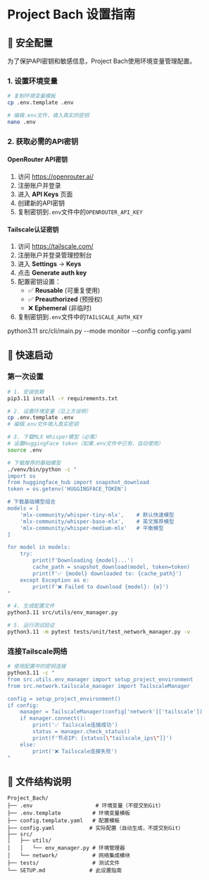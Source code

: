 # Project Bach 设置指南

## 🔐 安全配置

为了保护API密钥和敏感信息，Project Bach使用环境变量管理配置。

### 1. 设置环境变量

```bash
# 复制环境变量模板
cp .env.template .env

# 编辑.env文件，填入真实的密钥
nano .env
```

### 2. 获取必需的API密钥

#### OpenRouter API密钥
1. 访问 https://openrouter.ai/
2. 注册账户并登录
3. 进入 **API Keys** 页面
4. 创建新的API密钥
5. 复制密钥到`.env`文件中的`OPENROUTER_API_KEY`

#### Tailscale认证密钥
1. 访问 https://tailscale.com/
2. 注册账户并登录管理控制台
3. 进入 **Settings** → **Keys**
4. 点击 **Generate auth key**
5. 配置密钥设置：
   - ✅ **Reusable** (可重复使用)
   - ✅ **Preauthorized** (预授权)
   - ❌ **Ephemeral** (非临时)
6. 复制密钥到`.env`文件中的`TAILSCALE_AUTH_KEY`

python3.11 src/cli/main.py --mode monitor --config config.yaml

## 🚀 快速启动

### 第一次设置
```bash
# 1. 安装依赖
pip3.11 install -r requirements.txt

# 2. 设置环境变量（见上方说明）
cp .env.template .env
# 编辑.env文件填入真实密钥

# 3. 下载MLX Whisper模型（必需）
# 设置HuggingFace token（如果.env文件中已有，自动使用）
source .env

# 下载推荐的基础模型
./venv/bin/python -c "
import os
from huggingface_hub import snapshot_download
token = os.getenv('HUGGINGFACE_TOKEN')

# 下载基础模型组合
models = [
    'mlx-community/whisper-tiny-mlx',    # 默认快速模型
    'mlx-community/whisper-base-mlx',    # 英文推荐模型
    'mlx-community/whisper-medium-mlx'   # 平衡模型
]

for model in models:
    try:
        print(f'Downloading {model}...')
        cache_path = snapshot_download(model, token=token)
        print(f'✅ {model} downloaded to: {cache_path}')
    except Exception as e:
        print(f'❌ Failed to download {model}: {e}')
"

# 4. 生成配置文件
python3.11 src/utils/env_manager.py

# 5. 运行测试验证
python3.11 -m pytest tests/unit/test_network_manager.py -v
```

### 连接Tailscale网络
```bash
# 使用配置中的密钥连接
python3.11 -c "
from src.utils.env_manager import setup_project_environment
from src.network.tailscale_manager import TailscaleManager

config = setup_project_environment()
if config:
    manager = TailscaleManager(config['network']['tailscale'])
    if manager.connect():
        print('✅ Tailscale连接成功')
        status = manager.check_status()
        print(f'节点IP: {status[\"tailscale_ips\"]}')
    else:
        print('❌ Tailscale连接失败')
"
```

## 📁 文件结构说明

```
Project_Bach/
├── .env                    # 环境变量（不提交到Git）
├── .env.template          # 环境变量模板
├── config.template.yaml   # 配置模板
├── config.yaml           # 实际配置（自动生成，不提交到Git）
├── src/
│   ├── utils/
│   │   └── env_manager.py # 环境管理器
│   └── network/           # 网络集成模块
├── tests/                 # 测试文件
└── SETUP.md              # 此设置指南
```